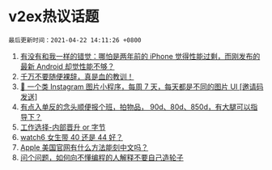 # v2ex热议话题

`最后更新时间：2021-04-22 14:11:26 +0800`

1. [有没有和我一样的错觉：哪怕是两年前的 iPhone 觉得性能过剩，而刚发布的最新 Android 却觉性能不够？](https://www.v2ex.com/t/772242)
1. [千万不要随便裸辞，真是血的教训！](https://www.v2ex.com/t/772311)
1. [🌁 一个类 Instagram 图片小程序，每周 7 天，每天都是不同的图片 UI [邀请码发送]](https://www.v2ex.com/t/772333)
1. [有点入单反的念头顺便报个班，拍物品， 90d、80d、850d，有大腿可以指导下？](https://www.v2ex.com/t/772355)
1. [工作选择-内部晋升 or 字节](https://www.v2ex.com/t/772369)
1. [watch6 女生带 40 还是 44 好？](https://www.v2ex.com/t/772358)
1. [Apple 美国官网有什么方法能刻中文吗？](https://www.v2ex.com/t/772317)
1. [问个问题，如何向不懂编程的人解释不要自己造轮子](https://www.v2ex.com/t/772199)

